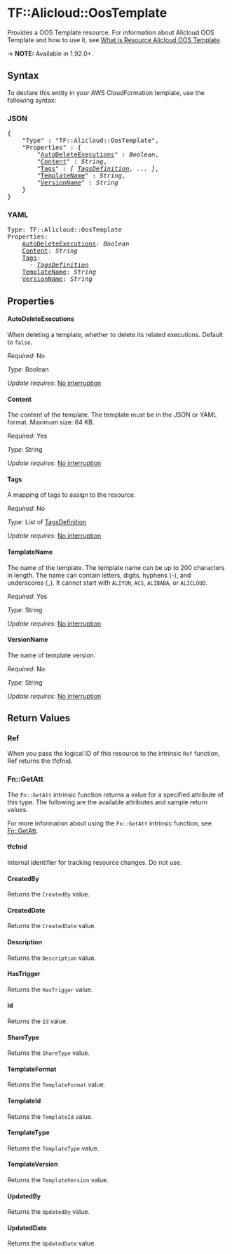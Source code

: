 # TF::Alicloud::OosTemplate

Provides a OOS Template resource. For information about Alicloud OOS Template and how to use it, see [What is Resource Alicloud OOS Template](https://www.alibabacloud.com/help/doc-detail/120761.htm).

-> **NOTE:** Available in 1.92.0+.

## Syntax

To declare this entity in your AWS CloudFormation template, use the following syntax:

### JSON

<pre>
{
    "Type" : "TF::Alicloud::OosTemplate",
    "Properties" : {
        "<a href="#autodeleteexecutions" title="AutoDeleteExecutions">AutoDeleteExecutions</a>" : <i>Boolean</i>,
        "<a href="#content" title="Content">Content</a>" : <i>String</i>,
        "<a href="#tags" title="Tags">Tags</a>" : <i>[ <a href="tagsdefinition.md">TagsDefinition</a>, ... ]</i>,
        "<a href="#templatename" title="TemplateName">TemplateName</a>" : <i>String</i>,
        "<a href="#versionname" title="VersionName">VersionName</a>" : <i>String</i>
    }
}
</pre>

### YAML

<pre>
Type: TF::Alicloud::OosTemplate
Properties:
    <a href="#autodeleteexecutions" title="AutoDeleteExecutions">AutoDeleteExecutions</a>: <i>Boolean</i>
    <a href="#content" title="Content">Content</a>: <i>String</i>
    <a href="#tags" title="Tags">Tags</a>: <i>
      - <a href="tagsdefinition.md">TagsDefinition</a></i>
    <a href="#templatename" title="TemplateName">TemplateName</a>: <i>String</i>
    <a href="#versionname" title="VersionName">VersionName</a>: <i>String</i>
</pre>

## Properties

#### AutoDeleteExecutions

When deleting a template, whether to delete its related executions. Default to `false`.

_Required_: No

_Type_: Boolean

_Update requires_: [No interruption](https://docs.aws.amazon.com/AWSCloudFormation/latest/UserGuide/using-cfn-updating-stacks-update-behaviors.html#update-no-interrupt)

#### Content

The content of the template. The template must be in the JSON or YAML format. Maximum size: 64 KB.

_Required_: Yes

_Type_: String

_Update requires_: [No interruption](https://docs.aws.amazon.com/AWSCloudFormation/latest/UserGuide/using-cfn-updating-stacks-update-behaviors.html#update-no-interrupt)

#### Tags

A mapping of tags to assign to the resource.

_Required_: No

_Type_: List of <a href="tagsdefinition.md">TagsDefinition</a>

_Update requires_: [No interruption](https://docs.aws.amazon.com/AWSCloudFormation/latest/UserGuide/using-cfn-updating-stacks-update-behaviors.html#update-no-interrupt)

#### TemplateName

The name of the template. The template name can be up to 200 characters in length. The name can contain letters, digits, hyphens (-), and underscores (_). It cannot start with `ALIYUN`, `ACS`, `ALIBABA`, or `ALICLOUD`.

_Required_: Yes

_Type_: String

_Update requires_: [No interruption](https://docs.aws.amazon.com/AWSCloudFormation/latest/UserGuide/using-cfn-updating-stacks-update-behaviors.html#update-no-interrupt)

#### VersionName

The name of template version.

_Required_: No

_Type_: String

_Update requires_: [No interruption](https://docs.aws.amazon.com/AWSCloudFormation/latest/UserGuide/using-cfn-updating-stacks-update-behaviors.html#update-no-interrupt)

## Return Values

### Ref

When you pass the logical ID of this resource to the intrinsic `Ref` function, Ref returns the tfcfnid.

### Fn::GetAtt

The `Fn::GetAtt` intrinsic function returns a value for a specified attribute of this type. The following are the available attributes and sample return values.

For more information about using the `Fn::GetAtt` intrinsic function, see [Fn::GetAtt](https://docs.aws.amazon.com/AWSCloudFormation/latest/UserGuide/intrinsic-function-reference-getatt.html).

#### tfcfnid

Internal identifier for tracking resource changes. Do not use.

#### CreatedBy

Returns the <code>CreatedBy</code> value.

#### CreatedDate

Returns the <code>CreatedDate</code> value.

#### Description

Returns the <code>Description</code> value.

#### HasTrigger

Returns the <code>HasTrigger</code> value.

#### Id

Returns the <code>Id</code> value.

#### ShareType

Returns the <code>ShareType</code> value.

#### TemplateFormat

Returns the <code>TemplateFormat</code> value.

#### TemplateId

Returns the <code>TemplateId</code> value.

#### TemplateType

Returns the <code>TemplateType</code> value.

#### TemplateVersion

Returns the <code>TemplateVersion</code> value.

#### UpdatedBy

Returns the <code>UpdatedBy</code> value.

#### UpdatedDate

Returns the <code>UpdatedDate</code> value.

